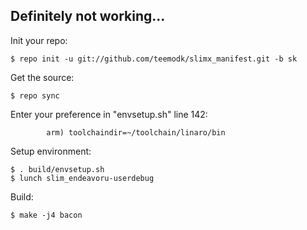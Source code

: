 Definitely not working...
-------------------------

Init your repo:

    $ repo init -u git://github.com/teemodk/slimx_manifest.git -b sk

Get the source:

    $ repo sync

Enter your preference in "envsetup.sh" line 142:

            arm) toolchaindir=~/toolchain/linaro/bin

Setup environment:

    $ . build/envsetup.sh
    $ lunch slim_endeavoru-userdebug

Build:

    $ make -j4 bacon
